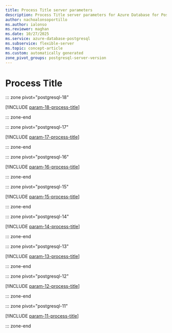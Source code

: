 ```yaml
---
title: Process Title server parameters
description: Process Title server parameters for Azure Database for PostgreSQL flexible server.
author: nachoalonsoportillo
ms.author: ialonso
ms.reviewer: maghan
ms.date: 10/27/2025
ms.service: azure-database-postgresql
ms.subservice: flexible-server
ms.topic: concept-article
ms.custom: automatically generated
zone_pivot_groups: postgresql-server-version
---
```

# Process Title


::: zone pivot="postgresql-18"

[!INCLUDE [param-18-process-title](./includes/param-18-process-title.md)]

::: zone-end


::: zone pivot="postgresql-17"

[!INCLUDE [param-17-process-title](./includes/param-17-process-title.md)]

::: zone-end


::: zone pivot="postgresql-16"

[!INCLUDE [param-16-process-title](./includes/param-16-process-title.md)]

::: zone-end


::: zone pivot="postgresql-15"

[!INCLUDE [param-15-process-title](./includes/param-15-process-title.md)]

::: zone-end


::: zone pivot="postgresql-14"

[!INCLUDE [param-14-process-title](./includes/param-14-process-title.md)]

::: zone-end


::: zone pivot="postgresql-13"

[!INCLUDE [param-13-process-title](./includes/param-13-process-title.md)]

::: zone-end


::: zone pivot="postgresql-12"

[!INCLUDE [param-12-process-title](./includes/param-12-process-title.md)]

::: zone-end


::: zone pivot="postgresql-11"

[!INCLUDE [param-11-process-title](./includes/param-11-process-title.md)]

::: zone-end


